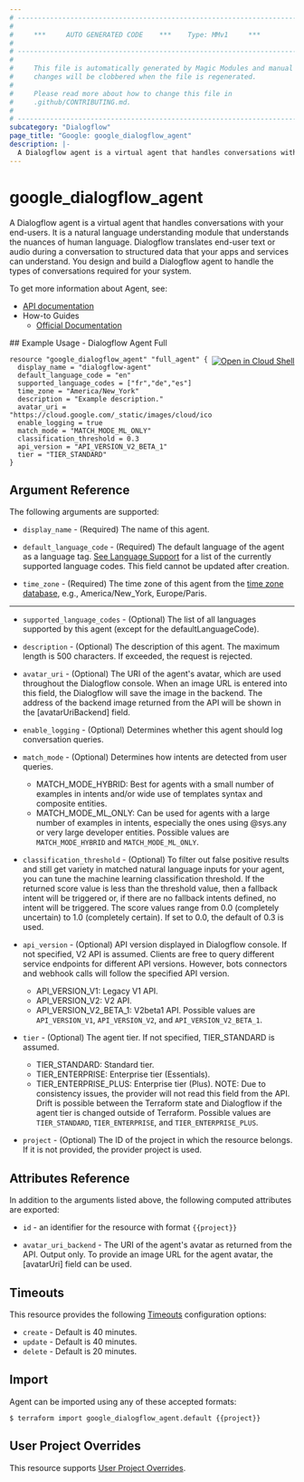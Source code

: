 ```yaml
---
# ----------------------------------------------------------------------------
#
#     ***     AUTO GENERATED CODE    ***    Type: MMv1     ***
#
# ----------------------------------------------------------------------------
#
#     This file is automatically generated by Magic Modules and manual
#     changes will be clobbered when the file is regenerated.
#
#     Please read more about how to change this file in
#     .github/CONTRIBUTING.md.
#
# ----------------------------------------------------------------------------
subcategory: "Dialogflow"
page_title: "Google: google_dialogflow_agent"
description: |-
  A Dialogflow agent is a virtual agent that handles conversations with your end-users.
---
```


# google\_dialogflow\_agent

A Dialogflow agent is a virtual agent that handles conversations with your end-users. It is a natural language
understanding module that understands the nuances of human language. Dialogflow translates end-user text or audio
during a conversation to structured data that your apps and services can understand. You design and build a Dialogflow
agent to handle the types of conversations required for your system.


To get more information about Agent, see:

* [API documentation](https://cloud.google.com/dialogflow/docs/reference/rest/v2/projects/agent)
* How-to Guides
    * [Official Documentation](https://cloud.google.com/dialogflow/docs/)

<div class = "oics-button" style="float: right; margin: 0 0 -15px">
  <a href="https://console.cloud.google.com/cloudshell/open?cloudshell_git_repo=https%3A%2F%2Fgithub.com%2Fterraform-google-modules%2Fdocs-examples.git&cloudshell_working_dir=dialogflow_agent_full&cloudshell_image=gcr.io%2Fgraphite-cloud-shell-images%2Fterraform%3Alatest&open_in_editor=main.tf&cloudshell_print=.%2Fmotd&cloudshell_tutorial=.%2Ftutorial.md" target="_blank">
    <img alt="Open in Cloud Shell" src="//gstatic.com/cloudssh/images/open-btn.svg" style="max-height: 44px; margin: 32px auto; max-width: 100%;">
  </a>
</div>
## Example Usage - Dialogflow Agent Full


```hcl
resource "google_dialogflow_agent" "full_agent" {
  display_name = "dialogflow-agent"
  default_language_code = "en"
  supported_language_codes = ["fr","de","es"]
  time_zone = "America/New_York"
  description = "Example description."
  avatar_uri = "https://cloud.google.com/_static/images/cloud/icons/favicons/onecloud/super_cloud.png"
  enable_logging = true
  match_mode = "MATCH_MODE_ML_ONLY"
  classification_threshold = 0.3
  api_version = "API_VERSION_V2_BETA_1"
  tier = "TIER_STANDARD"
}
```

## Argument Reference

The following arguments are supported:


* `display_name` -
  (Required)
  The name of this agent.

* `default_language_code` -
  (Required)
  The default language of the agent as a language tag. [See Language Support](https://cloud.google.com/dialogflow/docs/reference/language) 
  for a list of the currently supported language codes. This field cannot be updated after creation.

* `time_zone` -
  (Required)
  The time zone of this agent from the [time zone database](https://www.iana.org/time-zones), e.g., America/New_York,
  Europe/Paris.


- - -


* `supported_language_codes` -
  (Optional)
  The list of all languages supported by this agent (except for the defaultLanguageCode).

* `description` -
  (Optional)
  The description of this agent. The maximum length is 500 characters. If exceeded, the request is rejected.

* `avatar_uri` -
  (Optional)
  The URI of the agent's avatar, which are used throughout the Dialogflow console. When an image URL is entered
  into this field, the Dialogflow will save the image in the backend. The address of the backend image returned
  from the API will be shown in the [avatarUriBackend] field.

* `enable_logging` -
  (Optional)
  Determines whether this agent should log conversation queries.

* `match_mode` -
  (Optional)
  Determines how intents are detected from user queries.
  * MATCH_MODE_HYBRID: Best for agents with a small number of examples in intents and/or wide use of templates
  syntax and composite entities.
  * MATCH_MODE_ML_ONLY: Can be used for agents with a large number of examples in intents, especially the ones
  using @sys.any or very large developer entities.
  Possible values are `MATCH_MODE_HYBRID` and `MATCH_MODE_ML_ONLY`.

* `classification_threshold` -
  (Optional)
  To filter out false positive results and still get variety in matched natural language inputs for your agent,
  you can tune the machine learning classification threshold. If the returned score value is less than the threshold
  value, then a fallback intent will be triggered or, if there are no fallback intents defined, no intent will be 
  triggered. The score values range from 0.0 (completely uncertain) to 1.0 (completely certain). If set to 0.0, the 
  default of 0.3 is used.

* `api_version` -
  (Optional)
  API version displayed in Dialogflow console. If not specified, V2 API is assumed. Clients are free to query
  different service endpoints for different API versions. However, bots connectors and webhook calls will follow 
  the specified API version.
  * API_VERSION_V1: Legacy V1 API.
  * API_VERSION_V2: V2 API.
  * API_VERSION_V2_BETA_1: V2beta1 API.
  Possible values are `API_VERSION_V1`, `API_VERSION_V2`, and `API_VERSION_V2_BETA_1`.

* `tier` -
  (Optional)
  The agent tier. If not specified, TIER_STANDARD is assumed.
  * TIER_STANDARD: Standard tier.
  * TIER_ENTERPRISE: Enterprise tier (Essentials).
  * TIER_ENTERPRISE_PLUS: Enterprise tier (Plus).
  NOTE: Due to consistency issues, the provider will not read this field from the API. Drift is possible between 
  the Terraform state and Dialogflow if the agent tier is changed outside of Terraform.
  Possible values are `TIER_STANDARD`, `TIER_ENTERPRISE`, and `TIER_ENTERPRISE_PLUS`.

* `project` - (Optional) The ID of the project in which the resource belongs.
    If it is not provided, the provider project is used.


## Attributes Reference

In addition to the arguments listed above, the following computed attributes are exported:

* `id` - an identifier for the resource with format `{{project}}`

* `avatar_uri_backend` -
  The URI of the agent's avatar as returned from the API. Output only. To provide an image URL for the agent avatar,
  the [avatarUri] field can be used.


## Timeouts

This resource provides the following
[Timeouts](/docs/configuration/resources.html#timeouts) configuration options:

- `create` - Default is 40 minutes.
- `update` - Default is 40 minutes.
- `delete` - Default is 20 minutes.

## Import


Agent can be imported using any of these accepted formats:

```
$ terraform import google_dialogflow_agent.default {{project}}
```

## User Project Overrides

This resource supports [User Project Overrides](https://www.terraform.io/docs/providers/google/guides/provider_reference.html#user_project_override).
